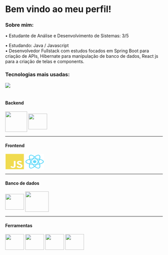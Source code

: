 <h1> Bem vindo ao meu perfil! </h1>

<h3> Sobre mim: </h3>
  • Estudante de Análise e Desenvolvimento de Sistemas: 3/5 <br>
  
  • Estudando: Java / Javascript <br>
  • Desenvolvedor Fullstack com estudos focados em Spring Boot para criação de APIs, Hibernate para manipulação de banco de dados, React js para a criação de telas e components. <br>

<h3> Tecnologias mais usadas: </h3>
  <img height="180em" src="https://github-readme-stats.vercel.app/api/top-langs/?username=JoaoLeo&layout=compact&langs_count=6&theme=tokyonight"/>
  <div style="display: inline_block"><br>
  
  <h4> Backend </h4>
  <img align="center" height="65" width="70" src="https://cdn.jsdelivr.net/gh/devicons/devicon/icons/java/java-original-wordmark.svg">
  <img align="center" height="50" width="60" src="https://cdn.jsdelivr.net/gh/devicons/devicon/icons/spring/spring-original.svg"> <hr>
  
  <h4> Frontend </h4>
   <img align="center" height="50" width="60" src="https://raw.githubusercontent.com/devicons/devicon/master/icons/javascript/javascript-plain.svg">
   <img align="center" height="50" width="60" src="https://raw.githubusercontent.com/devicons/devicon/master/icons/react/react-original.svg">  <hr>
  
  <h4> Banco de dados </h4>
  <img align="center" height="50" width="60" src="https://cdn.jsdelivr.net/gh/devicons/devicon/icons/mysql/mysql-original.svg" />  
  <img align="center" height="65" width="75"src="https://cdn.jsdelivr.net/gh/devicons/devicon/icons/microsoftsqlserver/microsoftsqlserver-plain-wordmark.svg"/><hr>
  
 <h4> Ferramentas </h4>
  <img align="center" height="50" width="60" src="https://cdn.jsdelivr.net/gh/devicons/devicon/icons/intellij/intellij-plain.svg" />
  <img align="center" height="50" width="60" src="https://cdn.jsdelivr.net/gh/devicons/devicon/icons/vscode/vscode-original.svg" />
  <img align="center" height="50" width="60" src="https://cdn.jsdelivr.net/gh/devicons/devicon/icons/git/git-original.svg" />
  <img align="center" height="50" width="60" src="https://cdn.jsdelivr.net/gh/devicons/devicon/icons/github/github-original.svg" />        
  </div>
  
